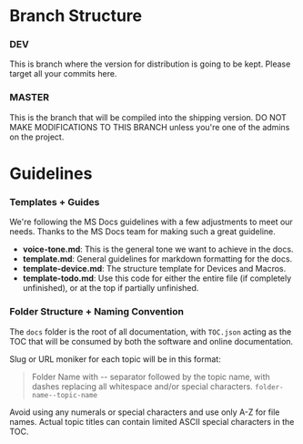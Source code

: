 # Branch Structure

### DEV
This is branch where the version for distribution is going to be kept. Please target all your commits here.

### MASTER
This is the branch that will be compiled into the shipping version. DO NOT MAKE MODIFICATIONS TO THIS BRANCH unless you're one of the admins on the project.

# Guidelines

### Templates + Guides 
We're following the MS Docs guidelines with a few adjustments to meet our needs. Thanks to the MS Docs team for making such a great guideline.
- **voice-tone.md**: This is the general tone we want to achieve in the docs.
- **template.md**: General guidelines for markdown formatting for the docs.
- **template-device.md**: The structure template for Devices and Macros.
- **template-todo.md**: Use this code for either the entire file (if completely unfinished), or at the top if partially unfinished.

### Folder Structure + Naming Convention

The `docs` folder is the root of all documentation, with `TOC.json` acting as the TOC that will be consumed by both the software and online documentation.

Slug or URL moniker for each topic will be in this format:
> Folder Name with -- separator followed by the topic name, with dashes replacing all whitespace and/or special characters.
> `folder-name--topic-name`

Avoid using any numerals or special characters and use only A-Z for file names. Actual topic titles can contain limited ASCII special characters in the TOC. 
